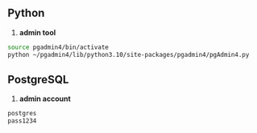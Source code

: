 ## Python
1. **admin tool**
```bash
source pgadmin4/bin/activate
python ~/pgadmin4/lib/python3.10/site-packages/pgadmin4/pgAdmin4.py
```
## PostgreSQL
1. **admin account**
```bash
postgres
pass1234
```
